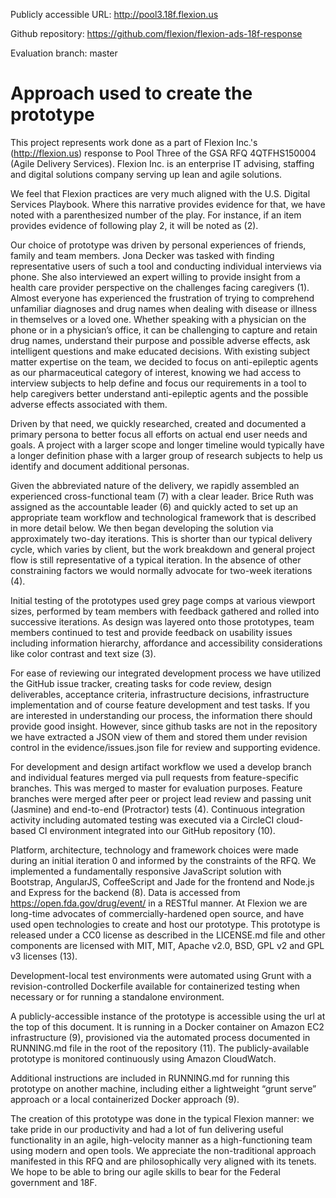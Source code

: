 Publicly accessible URL: http://pool3.18f.flexion.us

Github repository: https://github.com/flexion/flexion-ads-18f-response

Evaluation branch: master

# Approach used to create the prototype #

This project represents work done as a part of Flexion Inc.'s (http://flexion.us) response to Pool Three of the GSA RFQ 4QTFHS150004 (Agile Delivery Services). Flexion Inc. is an enterprise IT advising, staffing and digital solutions company serving up lean and agile solutions.

We feel that Flexion practices are very much aligned with the U.S. Digital Services Playbook.  Where this narrative provides evidence for that, we have noted with a parenthesized number of the play.  For instance, if an item provides evidence of following play 2, it will be noted as (2).

Our choice of prototype was driven by personal experiences of friends, family and team members. Jona Decker was tasked with finding representative users of such a tool and conducting individual interviews via phone. She also interviewed an expert willing to provide insight from a health care provider perspective on the challenges facing caregivers (1).  Almost everyone has experienced the frustration of trying to comprehend unfamiliar diagnoses and drug names when dealing with disease or illness in themselves or a loved one. Whether speaking with a physician on the phone or in a physician’s office, it can be challenging to capture and retain drug names, understand their purpose and possible adverse effects, ask intelligent questions and make educated decisions. With existing subject matter expertise on the team, we decided to focus on anti-epileptic agents as our pharmaceutical category of interest, knowing we had access to interview subjects to help define and focus our requirements in a tool to help caregivers better understand anti-epileptic agents and the possible adverse effects associated with them. 

Driven by that need, we quickly researched, created and documented a primary persona to better focus all efforts on actual end user needs and goals. A project with a larger scope and longer timeline would typically have a longer definition phase with a larger group of research subjects to help us identify and document additional personas. 


Given the abbreviated nature of the delivery, we rapidly assembled an experienced cross-functional team (7) with a clear leader.  Brice Ruth was assigned as the accountable leader (6) and quickly acted to set up an appropriate team workflow and technological framework that is described in more detail below.  We then began developing the solution via approximately two-day iterations. This is shorter than our typical delivery cycle, which varies by client, but the work breakdown and general project flow is still representative of a typical iteration. In the absence of other constraining factors we would normally advocate for two-week iterations (4).



Initial testing of the prototypes used grey page comps at various viewport sizes, performed by team members with feedback gathered and rolled into successive iterations. As design was layered onto those prototypes, team members continued to test and provide feedback on usability issues including information hierarchy, affordance and accessibility considerations like color contrast and text size (3).

For ease of reviewing our integrated development process we have utilized the GitHub issue tracker, creating tasks for code review, design deliverables, acceptance criteria, infrastructure decisions, infrastructure implementation and of course feature development and test tasks.  If you are interested in understanding our process, the information there should provide good insight.  However, since github tasks are not in the repository we have extracted a JSON view of them and stored them under revision control in the evidence/issues.json file for review and supporting evidence.

For development and design artifact workflow we used a develop branch and individual features merged via pull requests from feature-specific branches.  This was merged to master for evaluation purposes. Feature branches were merged after peer or project lead review and passing unit (Jasmine) and end-to-end (Protractor) tests (4). Continuous integration activity including automated testing was executed via a CircleCI cloud-based CI environment integrated into our GitHub repository (10).

Platform, architecture, technology and framework choices were made during an initial iteration 0 and informed by the constraints of the RFQ. We implemented a fundamentally responsive JavaScript solution with Bootstrap, AngularJS, CoffeeScript and Jade for the frontend and Node.js and Express for the backend (8). Data is accessed from https://open.fda.gov/drug/event/ in a RESTful manner.  At Flexion we are long-time advocates of commercially-hardened open source, and have used open technologies to create and host our prototype.  This prototype is released under a CC0 license as described in the LICENSE.md file and other components are licensed with MIT, MIT, Apache v2.0, BSD, GPL v2 and GPL v3 licenses (13).

Development-local test environments were automated using Grunt with a revision-controlled Dockerfile available for containerized testing when necessary or for running a standalone environment. 

A publicly-accessible instance of the prototype is accessible using the url at the top of this document.  It is running in a Docker container on Amazon EC2 infrastructure (9), provisioned via the automated process documented in RUNNING.md file in the root of the repository (11).  The publicly-available prototype is monitored continuously using Amazon CloudWatch.

Additional instructions are included in RUNNING.md for running this prototype on another machine, including either a lightweight “grunt serve” approach or a local containerized Docker approach (9).

The creation of this prototype was done in the typical Flexion manner: we take pride in our productivity and had a lot of fun delivering useful functionality in an agile, high-velocity manner as a high-functioning team using modern and open tools.  We appreciate the non-traditional approach manifested in this RFQ and are philosophically very aligned with its tenets.  We hope to be able to bring our agile skills to bear for the Federal government and 18F.
